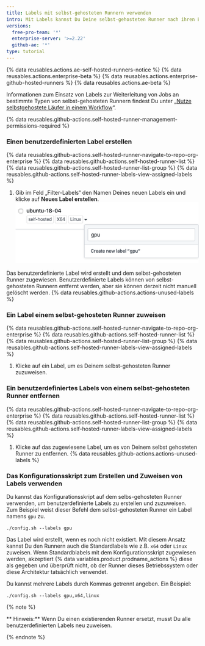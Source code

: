 ```yaml
---
title: Labels mit selbst-gehosteten Runnern verwenden
intro: Mit Labels kannst Du Deine selbst-gehosteten Runner nach ihren Eigenschaften organisieren.
versions:
  free-pro-team: '*'
  enterprise-server: '>=2.22'
  github-ae: '*'
type: tutorial
---
```


{% data reusables.actions.ae-self-hosted-runners-notice %}
{% data reusables.actions.enterprise-beta %}
{% data reusables.actions.enterprise-github-hosted-runners %}
{% data reusables.actions.ae-beta %}

Informationen zum Einsatz von Labels zur Weiterleitung von Jobs an bestimmte Typen von selbst-gehosteten Runnern findest Du unter „[Nutze selbstgehostete Läufer in einem Workflow](/actions/hosting-your-own-runners/using-self-hosted-runners-in-a-workflow)“.

{% data reusables.github-actions.self-hosted-runner-management-permissions-required %}

### Einen benutzerdefinierten Label erstellen

{% data reusables.github-actions.self-hosted-runner-navigate-to-repo-org-enterprise %}
{% data reusables.github-actions.self-hosted-runner-list %}
{% data reusables.github-actions.self-hosted-runner-list-group %}
{% data reusables.github-actions.self-hosted-runner-labels-view-assigned-labels %}
1. Gib im Feld „Filter-Labels“ den Namen Deines neuen Labels ein und klicke auf **Neues Label erstellen**. ![Runner-Label hinzufügen](/assets/images/help/settings/actions-add-runner-label.png)

Das benutzerdefinierte Label wird erstellt und dem selbst-gehosteten Runner zugewiesen. Benutzerdefinierte Labels können von selbst-gehosteten Runnern entfernt werden, aber sie können derzeit nicht manuell gelöscht werden. {% data reusables.github-actions.actions-unused-labels %}

### Ein Label einem selbst-gehosteten Runner zuweisen

{% data reusables.github-actions.self-hosted-runner-navigate-to-repo-org-enterprise %}
{% data reusables.github-actions.self-hosted-runner-list %}
{% data reusables.github-actions.self-hosted-runner-list-group %}
{% data reusables.github-actions.self-hosted-runner-labels-view-assigned-labels %}
1. Klicke auf ein Label, um es Deinem selbst-gehosteten Runner zuzuweisen.

### Ein benutzerdefiniertes Labels von einem selbst-gehosteten Runner entfernen

{% data reusables.github-actions.self-hosted-runner-navigate-to-repo-org-enterprise %}
{% data reusables.github-actions.self-hosted-runner-list %}
{% data reusables.github-actions.self-hosted-runner-list-group %}
{% data reusables.github-actions.self-hosted-runner-labels-view-assigned-labels %}
1. Klicke auf das zugewiesene Label, um es von Deinem selbst gehosteten Runner zu entfernen. {% data reusables.github-actions.actions-unused-labels %}

### Das Konfigurationsskript zum Erstellen und Zuweisen von Labels verwenden

Du kannst das Konfigurationsskript auf dem selbs-gehosteten Runner verwenden, um benutzerdefinierte Labels zu erstellen und zuzuweisen. Zum Beispiel weist dieser Befehl dem selbst-gehosteten Runner ein Label namens `gpu` zu.

```shell
./config.sh --labels gpu
```

Das Label wird erstellt, wenn es noch nicht existiert. Mit diesem Ansatz kannst Du den Runnern auch die Standardlabels wie z.B. `x64` oder `Linux` zuweisen. Wenn Standardblabels mit dem Konfigurationsskript zugewiesen werden, akzeptiert {% data variables.product.prodname_actions %} diese als gegeben und überprüft nicht, ob der Runner dieses Betriebssystem oder diese Architektur tatsächlich verwendet.

Du kannst mehrere Labels durch Kommas getrennt angeben. Ein Beispiel:

```shell
./config.sh --labels gpu,x64,linux
```

{% note %}

** Hinweis:** Wenn Du einen existierenden Runner ersetzt, musst Du alle benutzerdefinierten Labels neu zuweisen.

{% endnote %}
